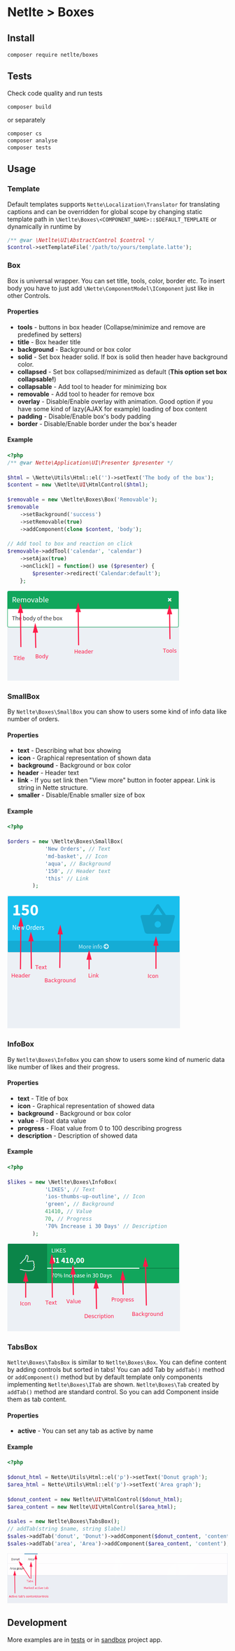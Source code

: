 # Netlte > Boxes

## Install

```
composer require netlte/boxes
```

## Tests

Check code quality and run tests
```
composer build
```

or separately

```
composer cs
composer analyse
composer tests
```

## Usage

### Template
Default templates supports `Nette\Localization\Translator` for translating captions and can be overridden for global scope by changing static template path in `\Netlte\Boxes\<COMPONENT_NAME>::$DEFAULT_TEMPLATE` or dynamically in runtime by
```php
/** @var \Netlte\UI\AbstractControl $control */
$control->setTemplateFile('/path/to/yours/template.latte');
```

### Box
Box is universal wrapper. You can set title, tools, color, border etc. To insert body you have to just add `\Nette\ComponentModel\IComponent` just like in other Controls.

#### Properties

* **tools** - buttons in box header (Collapse/minimize and remove are predefined by setters) 
* **title** - Box header title
* **background** - Background or box color
* **solid** - Set box header solid. If box is solid then header have background color.
* **collapsed** - Set box collapsed/minimized as default (**This option set box collapsable!**)
* **collapsable** - Add tool to header for minimizing box
* **removable** - Add tool to header for remove box
* **overlay** - Disable/Enable overlay with animation. Good option if you have some kind of lazy(AJAX for example) loading of box content
* **padding** - Disable/Enable box's body padding
* **border** - Disable/Enable border under the box's header

#### Example
```php
<?php
/** @var Nette\Application\UI\Presenter $presenter */

$html = \Nette\Utils\Html::el('')->setText('The body of the box');
$content = new \Netlte\UI\HtmlControl($html);

$removable = new \Netlte\Boxes\Box('Removable');
$removable
    ->setBackground('success')
    ->setRemovable(true)
    ->addComponent(clone $content, 'body');
    
// Add tool to box and reaction on click
$removable->addTool('calendar', 'calendar')
    ->setAjax(true)
    ->onClick[] = function() use ($presenter) {
        $presenter->redirect('Calendar:default');
    };
```
![Box screenshot](.docs/box.png)

### SmallBox
By `Netlte\Boxes\SmallBox` you can show to users some kind of info data like number of orders.

#### Properties

* **text** - Describing what box showing
* **icon** - Graphical representation of shown data
* **background** - Background or box color
* **header** - Header text
* **link** - If you set link then "View more" button in footer appear. Link is string in Nette structure.
* **smaller** - Disable/Enable smaller size of box

#### Example
```php
<?php

$orders = new \Netlte\Boxes\SmallBox(
			'New Orders', // Text
			'md-basket', // Icon
			'aqua', // Background
			'150', // Header text
			'this' // Link
		);
```
![SmallBox screenshot](.docs/smallbox.png)

### InfoBox
By `Netlte\Boxes\InfoBox` you can show to users some kind of numeric data like number of likes and their progress.

#### Properties

* **text** - Title of box
* **icon** - Graphical representation of showed data
* **background** - Background or box color
* **value** - Float data value
* **progress** - Float value from 0 to 100 describing progress
* **description** - Description of showed data

#### Example
```php
<?php

$likes = new \Netlte\Boxes\InfoBox(
			'LIKES', // Text
			'ios-thumbs-up-outline', // Icon
			'green', // Background
			41410, // Value
			70, // Progress
			'70% Increase i 30 Days' // Description
		);
```
![InfoBox screenshot](.docs/infobox.png)

### TabsBox
`Netlte\Boxes\TabsBox` is similar to `Netlte\Boxes\Box`. You can define content by adding controls but sorted in tabs!
You can add Tab by `addTab()` method or `addComponent()` method but by default template only components implementing `Netlte\Boxes\ITab` are shown.
`Netlte\Boxes\Tab` created by `addTab()` method are standard control. So you can add Component inside them as tab content.

#### Properties

* **active** - You can set any tab as active by name

#### Example
```php
<?php

$donut_html = Nette\Utils\Html::el('p')->setText('Donut graph'); 
$area_html = Nette\Utils\Html::el('p')->setText('Area graph'); 

$donut_content = new Netlte\UI\HtmlControl($donut_html);
$area_content = new Netlte\UI\HtmlControl($area_html);

$sales = new Netlte\Boxes\TabsBox();
// addTab(string $name, string $label)
$sales->addTab('donut', 'Donut')->addComponent($donut_content, 'content');
$sales->addTab('area', 'Area')->addComponent($area_content, 'content');
```
![TabsBox screenshot](.docs/tabsbox.png)

## Development

More examples are in [tests](../tests/) or in [sandbox](https://github.com/Netlte/Sandbox) project app.
